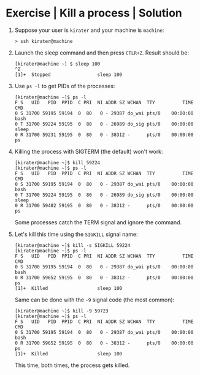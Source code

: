 # Exercise | Kill a process | Solution

1. Suppose your user is `kirater` and your machine is `machine`:

   ```console
   > ssh kirater@machine
   ```

2. Launch the sleep command and then press `CTLR+Z`. Result should be:

   ```console
   [kirater@machine ~] $ sleep 100
   ^Z
   [1]+  Stopped                 sleep 100
   ```
   
3. Use `ps -l` to get PIDs of the processes:

   ```console
   [kirater@machine ~]$ ps -l
   F S   UID   PID  PPID  C PRI  NI ADDR SZ WCHAN  TTY          TIME CMD
   0 S 31700 59195 59194  0  80   0 - 29387 do_wai pts/0    00:00:00 bash
   0 T 31700 59224 59195  0  80   0 - 26989 do_sig pts/0    00:00:00 sleep
   0 R 31700 59231 59195  0  80   0 - 38312 -      pts/0    00:00:00 ps
   ```

4. Killing the process with SIGTERM (the default) won't work:

   ```console
   [kirater@machine ~]$ kill 59224
   [kirater@machine ~]$ ps -l
   F S   UID   PID  PPID  C PRI  NI ADDR SZ WCHAN  TTY          TIME CMD
   0 S 31700 59195 59194  0  80   0 - 29387 do_wai pts/0    00:00:00 bash
   0 T 31700 59224 59195  0  80   0 - 26989 do_sig pts/0    00:00:00 sleep
   0 R 31700 59482 59195  0  80   0 - 38312 -      pts/0    00:00:00 ps
   ```

   Some processes catch the TERM signal and ignore the command.
5. Let's kill this time using the `SIGKILL` signal name:

   ```console
   [kirater@machine ~]$ kill -s SIGKILL 59224
   [kirater@machine ~]$ ps -l
   F S   UID   PID  PPID  C PRI  NI ADDR SZ WCHAN  TTY          TIME CMD
   0 S 31700 59195 59194  0  80   0 - 29387 do_wai pts/0    00:00:00 bash
   0 R 31700 59652 59195  0  80   0 - 38312 -      pts/0    00:00:00 ps
   [1]+  Killed                  sleep 100
   ```

   Same can be done with the `-9` signal code (the most common):

   ```   
   [kirater@machine ~]$ kill -9 59723
   [kirater@machine ~]$ ps -l
   F S   UID   PID  PPID  C PRI  NI ADDR SZ WCHAN  TTY          TIME CMD
   0 S 31700 59195 59194  0  80   0 - 29387 do_wai pts/0    00:00:00 bash
   0 R 31700 59652 59195  0  80   0 - 38312 -      pts/0    00:00:00 ps
   [1]+  Killed                  sleep 100  
   ```

   This time, both times, the process gets killed.
